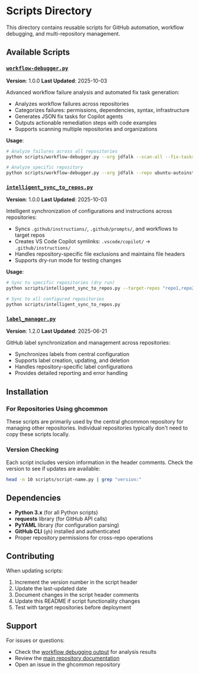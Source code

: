 <!-- file: scripts/README.md -->
<!-- version: 2.0.0 -->
<!-- guid: a6ce4820-bcf8-482e-b2ca-234024d5d77f -->

# Scripts Directory

This directory contains reusable scripts for GitHub automation, workflow debugging, and
multi-repository management.

## Available Scripts

### [`workflow-debugger.py`](workflow-debugger.py)

**Version**: 1.0.0 **Last Updated**: 2025-10-03

Advanced workflow failure analysis and automated fix task generation:

- Analyzes workflow failures across repositories
- Categorizes failures: permissions, dependencies, syntax, infrastructure
- Generates JSON fix tasks for Copilot agents
- Outputs actionable remediation steps with code examples
- Supports scanning multiple repositories and organizations

**Usage**:

```bash
# Analyze failures across all repositories
python scripts/workflow-debugger.py --org jdfalk --scan-all --fix-tasks

# Analyze specific repository
python scripts/workflow-debugger.py --org jdfalk --repo ubuntu-autoinstall-agent --fix-tasks
```

### [`intelligent_sync_to_repos.py`](intelligent_sync_to_repos.py)

**Version**: 1.0.0 **Last Updated**: 2025-10-03

Intelligent synchronization of configurations and instructions across repositories:

- Syncs `.github/instructions/`, `.github/prompts/`, and workflows to target repos
- Creates VS Code Copilot symlinks: `.vscode/copilot/` → `.github/instructions/`
- Handles repository-specific file exclusions and maintains file headers
- Supports dry-run mode for testing changes

**Usage**:

```bash
# Sync to specific repositories (dry run)
python scripts/intelligent_sync_to_repos.py --target-repos "repo1,repo2" --dry-run

# Sync to all configured repositories
python scripts/intelligent_sync_to_repos.py
```

### [`label_manager.py`](label_manager.py)

**Version**: 1.2.0 **Last Updated**: 2025-06-21

GitHub label synchronization and management across repositories:

- Synchronizes labels from central configuration
- Supports label creation, updating, and deletion
- Handles repository-specific label configurations
- Provides detailed reporting and error handling

## Installation

### For Repositories Using ghcommon

These scripts are primarily used by the central ghcommon repository for managing other repositories.
Individual repositories typically don't need to copy these scripts locally.

### Version Checking

Each script includes version information in the header comments. Check the version to see if updates
are available:

```bash
head -n 10 scripts/script-name.py | grep "version:"
```

## Dependencies

- **Python 3.x** (for all Python scripts)
- **requests** library (for GitHub API calls)
- **PyYAML** library (for configuration parsing)
- **GitHub CLI** (`gh`) installed and authenticated
- Proper repository permissions for cross-repo operations

## Contributing

When updating scripts:

1. Increment the version number in the script header
2. Update the last-updated date
3. Document changes in the script header comments
4. Update this README if script functionality changes
5. Test with target repositories before deployment

## Support

For issues or questions:

- Check the [workflow debugging output](workflow-debug-output/) for analysis results
- Review the [main repository documentation](../README.md)
- Open an issue in the ghcommon repository
